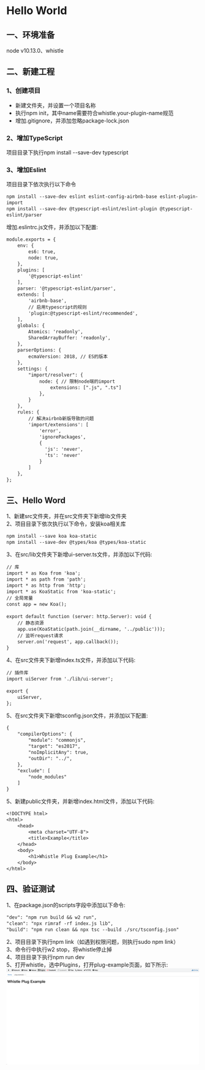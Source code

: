 # Hello World
## 一、环境准备
node v10.13.0、whistle
## 二、新建工程
### 1、创建项目
* 新建文件夹，并设置一个项目名称
* 执行npm init，其中name需要符合whistle.your-plugin-name规范
* 增加.gitignore，并添加忽略package-lock.json
### 2、增加TypeScript
项目目录下执行npm install --save-dev typescript
### 3、增加Eslint
项目目录下依次执行以下命令
```
npm install --save-dev eslint eslint-config-airbnb-base eslint-plugin-import
npm install --save-dev @typescript-eslint/eslint-plugin @typescript-eslint/parser
```
增加.eslintrc.js文件，并添加以下配置:  
```
module.exports = {
    env: {
        es6: true,
        node: true,
    },
    plugins: [
        '@typescript-eslint'
    ],
    parser: '@typescript-eslint/parser',
    extends: [
        'airbnb-base',
        // 启用typescript的规则
        'plugin:@typescript-eslint/recommended',
    ],
    globals: {
        Atomics: 'readonly',
        SharedArrayBuffer: 'readonly',
    },
    parserOptions: {
        ecmaVersion: 2018, // ES的版本
    },
    settings: {
        "import/resolver": {
            node: { // 限制node端的import
                extensions: [".js", ".ts"]
            },
        }
    },
    rules: {
        // 解决airbnb新版导致的问题
        'import/extensions': [
            'error',
            'ignorePackages',
            {
              'js': 'never',
              'ts': 'never'
            }
        ]
    },
};
```
## 三、Hello Word
1、新建src文件夹，并在src文件夹下新增lib文件夹  
2、项目目录下依次执行以下命令，安装koa相关库  
```
npm install --save koa koa-static
npm install --save-dev @types/koa @types/koa-static
```
3、在src/lib文件夹下新增ui-server.ts文件，并添加以下代码:  
```
// 库
import * as Koa from 'koa';
import * as path from 'path';
import * as http from 'http';
import * as KoaStatic from 'koa-static';
// 全局常量
const app = new Koa();

export default function (server: http.Server): void {
    // 静态资源
    app.use(KoaStatic(path.join(__dirname, '../public')));
    // 监听request请求
    server.on('request', app.callback());
}
```
4、在src文件夹下新增index.ts文件，并添加以下代码:  
```
// 插件库
import uiServer from './lib/ui-server';

export {
    uiServer,
};
```
5、在src文件夹下新增tsconfig.json文件，并添加以下配置:  
```
{
    "compilerOptions": {
        "module": "commonjs",
        "target": "es2017",
        "noImplicitAny": true,
        "outDir": "../",
    },
    "exclude": [
        "node_modules"
    ]
}
```
5、新建public文件夹，并新增index.html文件，添加以下代码:  
```
<!DOCTYPE html>
<html>
    <head>
        <meta charset="UTF-8">
        <title>Example</title>
    </head>
    <body>
        <h1>Whistle Plug Example</h1>
    </body>
</html>
```
## 四、验证测试
1、在package.json的scripts字段中添加以下命令:  
```
"dev": "npm run build && w2 run",
"clean": "npx rimraf -rf index.js lib",
"build": "npm run clean && npx tsc --build ./src/tsconfig.json"
```
2、项目目录下执行npm link（如遇到权限问题，则执行sudo npm link）  
3、命令行中执行w2 stop，将whistle停止掉  
4、项目目录下执行npm run dev  
5、打开whistle，选中Plugins，打开plug-example页面，如下所示:  
![Hello World](https://raw.githubusercontent.com/Ke1992/examples/master/whistle-plug/docs/assets/Hello%20World.png "Hello World")
